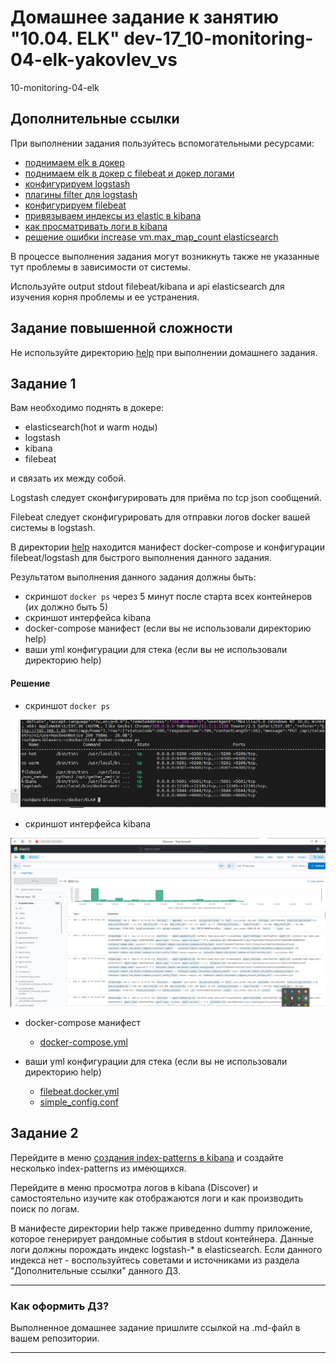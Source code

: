 # Домашнее задание к занятию "10.04. ELK" dev-17_10-monitoring-04-elk-yakovlev_vs
10-monitoring-04-elk

## Дополнительные ссылки

При выполнении задания пользуйтесь вспомогательными ресурсами:

- [поднимаем elk в докер](https://www.elastic.co/guide/en/elastic-stack-get-started/current/get-started-docker.html)
- [поднимаем elk в докер с filebeat и докер логами](https://www.sarulabs.com/post/5/2019-08-12/sending-docker-logs-to-elasticsearch-and-kibana-with-filebeat.html)
- [конфигурируем logstash](https://www.elastic.co/guide/en/logstash/current/configuration.html)
- [плагины filter для logstash](https://www.elastic.co/guide/en/logstash/current/filter-plugins.html)
- [конфигурируем filebeat](https://www.elastic.co/guide/en/beats/libbeat/5.3/config-file-format.html)
- [привязываем индексы из elastic в kibana](https://www.elastic.co/guide/en/kibana/current/index-patterns.html)
- [как просматривать логи в kibana](https://www.elastic.co/guide/en/kibana/current/discover.html)
- [решение ошибки increase vm.max_map_count elasticsearch](https://stackoverflow.com/questions/42889241/how-to-increase-vm-max-map-count)

В процессе выполнения задания могут возникнуть также не указанные тут проблемы в зависимости от системы.

Используйте output stdout filebeat/kibana и api elasticsearch для изучения корня проблемы и ее устранения.

## Задание повышенной сложности

Не используйте директорию [help](./help) при выполнении домашнего задания.

## Задание 1

Вам необходимо поднять в докере:
- elasticsearch(hot и warm ноды)
- logstash
- kibana
- filebeat

и связать их между собой.

Logstash следует сконфигурировать для приёма по tcp json сообщений.

Filebeat следует сконфигурировать для отправки логов docker вашей системы в logstash.

В директории [help](./help) находится манифест docker-compose и конфигурации filebeat/logstash для быстрого 
выполнения данного задания.

Результатом выполнения данного задания должны быть:
- скриншот `docker ps` через 5 минут после старта всех контейнеров (их должно быть 5)
- скриншот интерфейса kibana
- docker-compose манифест (если вы не использовали директорию help)
- ваши yml конфигурации для стека (если вы не использовали директорию help)

#### Решение

- скриншот `docker ps`

![](pic/docker-console.jpg)

- скриншот интерфейса kibana

![](pic/kibana-elk.jpg)

- docker-compose манифест

     - [docker-compose.yml](mystack/docker-compose.yml)

- ваши yml конфигурации для стека (если вы не использовали директорию help)

     -  [filebeat.docker.yml](mystack/filebeat/filebeat.docker.yml)
     -  [simple_config.conf](mystack/logstash/pipeline/simple_config.conf)

## Задание 2

Перейдите в меню [создания index-patterns  в kibana](http://localhost:5601/app/management/kibana/indexPatterns/create)
и создайте несколько index-patterns из имеющихся.

Перейдите в меню просмотра логов в kibana (Discover) и самостоятельно изучите как отображаются логи и как производить 
поиск по логам.

В манифесте директории help также приведенно dummy приложение, которое генерирует рандомные события в stdout контейнера.
Данные логи должны порождать индекс logstash-* в elasticsearch. Если данного индекса нет - воспользуйтесь советами 
и источниками из раздела "Дополнительные ссылки" данного ДЗ.
 

---

### Как оформить ДЗ?

Выполненное домашнее задание пришлите ссылкой на .md-файл в вашем репозитории.

---

 
